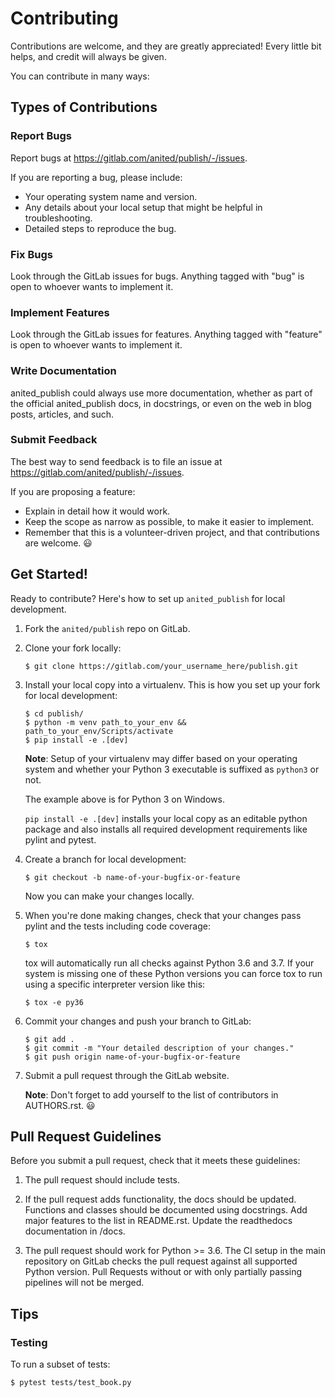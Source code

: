 # Contributing

Contributions are welcome, and they are greatly appreciated! Every
little bit helps, and credit will always be given.

You can contribute in many ways:

## Types of Contributions

### Report Bugs

Report bugs at https://gitlab.com/anited/publish/-/issues.

If you are reporting a bug, please include:

* Your operating system name and version.
* Any details about your local setup that might be helpful in troubleshooting.
* Detailed steps to reproduce the bug.

### Fix Bugs

Look through the GitLab issues for bugs. Anything tagged with "bug"
is open to whoever wants to implement it.

### Implement Features

Look through the GitLab issues for features. Anything tagged with "feature"
is open to whoever wants to implement it.

### Write Documentation

anited_publish could always use more documentation, whether as part of the
official anited_publish docs, in docstrings, or even on the web in blog posts,
articles, and such.

### Submit Feedback

The best way to send feedback is to file an issue at https://gitlab.com/anited/publish/-/issues.

If you are proposing a feature:

* Explain in detail how it would work.
* Keep the scope as narrow as possible, to make it easier to implement.
* Remember that this is a volunteer-driven project, and that contributions
  are welcome. :smiley:

## Get Started!

Ready to contribute? Here's how to set up `anited_publish` for local development.

1. Fork the `anited/publish` repo on GitLab.

2. Clone your fork locally:

   ~~~shell
   $ git clone https://gitlab.com/your_username_here/publish.git
   ~~~

3. Install your local copy into a virtualenv. This is how you set up your fork for local 
   development:

   ~~~shell
   $ cd publish/
   $ python -m venv path_to_your_env && path_to_your_env/Scripts/activate
   $ pip install -e .[dev]
   ~~~

   **Note**: Setup of your virtualenv may differ based on your operating system and whether 
   your Python 3 executable is suffixed as `python3` or not.

   The example above is for Python 3 on Windows.

   `pip install -e .[dev]` installs your local copy as an editable python package and also 
   installs all required development requirements like pylint and pytest.

5. Create a branch for local development:

   ~~~shell
   $ git checkout -b name-of-your-bugfix-or-feature
   ~~~

   Now you can make your changes locally.

6. When you're done making changes, check that your changes pass pylint and the tests including
   code coverage:

   ~~~shell
   $ tox
   ~~~

   tox will automatically run all checks against Python 3.6 and 3.7. If your system is 
   missing one of these Python versions you can force tox to run using a specific interpreter 
   version like this:

   ~~~shell
   $ tox -e py36
   ~~~

7. Commit your changes and push your branch to GitLab:

   ~~~shell
   $ git add .
   $ git commit -m "Your detailed description of your changes."
   $ git push origin name-of-your-bugfix-or-feature
   ~~~

8. Submit a pull request through the GitLab website.

   **Note**: Don't forget to add yourself to the list of contributors in AUTHORS.rst. :smiley:

## Pull Request Guidelines

Before you submit a pull request, check that it meets these guidelines:

1. The pull request should include tests.

2. If the pull request adds functionality, the docs should be updated.
   Functions and classes should be documented using docstrings.
   Add major features to the list in README.rst.
   Update the readthedocs documentation in /docs.
   
3. The pull request should work for Python >= 3.6. The CI setup in the main repository on 
   GitLab checks the pull request against all supported Python version. Pull Requests 
   without or with only partially passing pipelines will not be merged.

## Tips

### Testing

To run a subset of tests:

~~~shell
$ pytest tests/test_book.py
~~~

